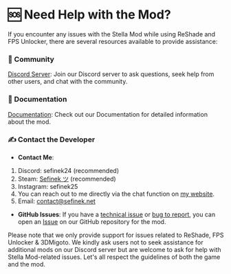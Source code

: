 <!-- [[> SEO
###### Number: 3

###### Title: Genshin Stella Mod Support - Where to Get Help
###### Description: Are you facing issues with the Genshin Stella Mod, specifically with ReShade and FPS Unlocker? Worry not! We provide various support resources to ensure your modding experience remains smooth and enjoyable.
###### Tags: genshin stella mod support, reshade and fps unlock assistance, discord community, github wiki, troubleshooting guides, technical issues, bug reporting, community engagement, direct contact, LINE messenger, game guidelines, mod support, game modifications, user assistance
]]> -->

# 🆘 Need Help with the Mod?
If you encounter any issues with the Stella Mod while using ReShade and FPS Unlocker, there are several resources available to provide assistance:

### 💭 Community
[Discord Server](https://discord.gg/Yj7fnafTXf): Join our Discord server to ask questions, seek help from other users, and chat with the community.

### 📙 Documentation
[Documentation](/genshin-impact-reshade/docs): Check out our Documentation for detailed information about the mod.

### ✍️ Contact the Developer
- **Contact Me**:
1. Discord: sefinek24 (recommended)
2. Steam: [Sefinek ツ](https://steamcommunity.com/id/sefinek) (recommended)
3. Instagram: sefinek25
4. You can reach out to me directly via the chat function on [my website](https://sefinek.net/genshin-impact-reshade).
5. Email: [contact@sefinek.net](mailto:contact@sefinek.net)

- **GitHub Issues**: If you have a [technical issue](https://github.com/sefinek24/Genshin-Impact-ReShade/issues/new?assignees=&labels=Help&template=1_help-report.md) or [bug to report](https://github.com/sefinek24/Genshin-Impact-ReShade/issues/new?assignees=&labels=Bug&template=2_bug-report.md), you can open an [Issue](https://github.com/sefinek24/Genshin-Impact-ReShade/issues/new/choose) on our GitHub repository for the mod.

Please note that we only provide support for issues related to ReShade, FPS Unlocker & 3DMigoto. We kindly ask users not to seek assistance for additional mods on our Discord server but are welcome to ask for help with Stella Mod-related issues.
Let's all respect the guidelines of both the game and the mod.